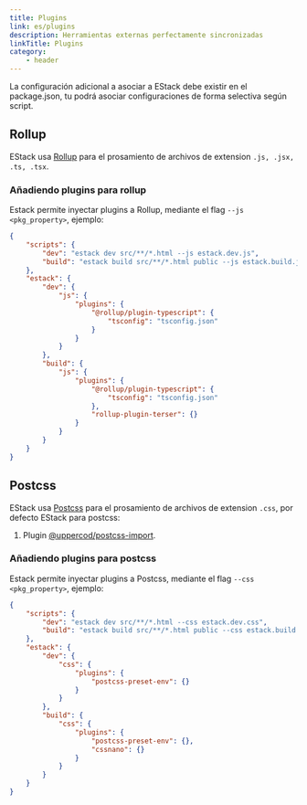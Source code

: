 ```yaml
---
title: Plugins
link: es/plugins
description: Herramientas externas perfectamente sincronizadas
linkTitle: Plugins
category:
    - header
---
```


La configuración adicional a asociar a EStack debe existir en el package.json, tu podrá asociar configuraciones de forma selectiva según script.

## Rollup

EStack usa [Rollup](https://rollupjs.org/guide/en/) para el prosamiento de archivos de extension `.js, .jsx, .ts, .tsx`.

### Añadiendo plugins para rollup

Estack permite inyectar plugins a Rollup, mediante el flag `--js <pkg_property>`, ejemplo:

```json
{
    "scripts": {
        "dev": "estack dev src/**/*.html --js estack.dev.js",
        "build": "estack build src/**/*.html public --js estack.build.js"
    },
    "estack": {
        "dev": {
            "js": {
                "plugins": {
                    "@rollup/plugin-typescript": {
                        "tsconfig": "tsconfig.json"
                    }
                }
            }
        },
        "build": {
            "js": {
                "plugins": {
                    "@rollup/plugin-typescript": {
                        "tsconfig": "tsconfig.json"
                    },
                    "rollup-plugin-terser": {}
                }
            }
        }
    }
}
```

## Postcss

EStack usa [Postcss](http://postcss.org/) para el prosamiento de archivos de extension `.css`, por defecto EStack para postcss:

1. Plugin [@uppercod/postcss-import](https://github.com/UpperCod/postcss-import).

### Añadiendo plugins para postcss

Estack permite inyectar plugins a Postcss, mediante el flag `--css <pkg_property>`, ejemplo:

```json
{
    "scripts": {
        "dev": "estack dev src/**/*.html --css estack.dev.css",
        "build": "estack build src/**/*.html public --css estack.build.css"
    },
    "estack": {
        "dev": {
            "css": {
                "plugins": {
                    "postcss-preset-env": {}
                }
            }
        },
        "build": {
            "css": {
                "plugins": {
                    "postcss-preset-env": {},
                    "cssnano": {}
                }
            }
        }
    }
}
```
